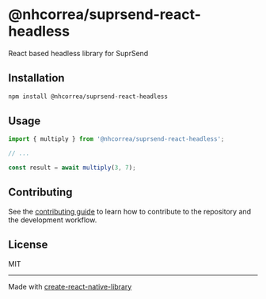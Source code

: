 # @nhcorrea/suprsend-react-headless

React based headless library for SuprSend

## Installation

```sh
npm install @nhcorrea/suprsend-react-headless
```

## Usage

```js
import { multiply } from '@nhcorrea/suprsend-react-headless';

// ...

const result = await multiply(3, 7);
```

## Contributing

See the [contributing guide](CONTRIBUTING.md) to learn how to contribute to the repository and the development workflow.

## License

MIT

---

Made with [create-react-native-library](https://github.com/callstack/react-native-builder-bob)
